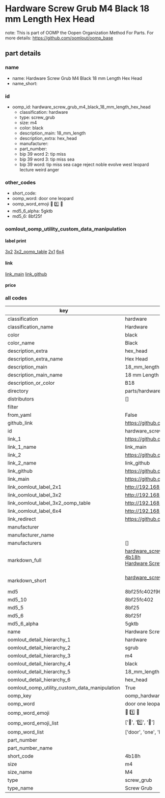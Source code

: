 # Hardware Screw Grub M4 Black 18 mm Length Hex Head  

note: This is part of OOMP the Oopen Organization Method For Parts. For more details: https://github.com/oomlout/oomp_base

##  part details
  







### name
* name: Hardware Screw Grub M4 Black 18 mm Length Hex Head
* name_short: 
### id
* oomp_id: hardware_screw_grub_m4_black_18_mm_length_hex_head
  * classification: hardware
  * type: screw_grub
  * size: m4
  * color: black
  * description_main: 18_mm_length
  * description_extra: hex_head
  * manufacturer: 
  * part_number: 
  * bip 39 word 2: tip miss
  * bip 39 word 3: tip miss sea
  * bip 39 word: tip miss sea cage reject noble evolve west leopard lecture weird anger

### other_codes
* short_code: 
* oomp_word: door one leopard
* oomp_word_emoji :door: :one: :leopard:
* md5_6_alpha: 5gktb
* md5_6: 8bf25f






### oomlout_oomp_utility_custom_data_manipulation
#### label print
[3x2](http://192.168.1.245:1112/?label=oomp%205gktb)
[3x2_oomp_table](http://192.168.1.108:1112/?label=oomp%205gktb)
[2x1](http://192.168.1.242:1112/?label=oomp%205gktb)
[6x4](http://192.168.1.55:1112/?label=oomp%205gktb)    

#### link

[link_main](https://github.com/oomlout/oomlout_oomp_version_1_messy/tree/main/parts/hardware_screw_grub_m4_black_18_mm_length_hex_head) [link_github](https://github.com/oomlout/oomlout_oomp_version_1_messy/tree/main/parts/hardware_screw_grub_m4_black_18_mm_length_hex_head)                             

#### price







### all codes 
| key | value |  
| --- | --- |  
| classification | hardware |  
| classification_name | Hardware |  
| color | black |  
| color_name | Black |  
| description_extra | hex_head |  
| description_extra_name | Hex Head |  
| description_main | 18_mm_length |  
| description_main_name | 18 mm Length |  
| description_or_color | B18 |  
| directory | parts/hardware_screw_grub_m4_black_18_mm_length_hex_head |  
| distributors | [] |  
| filter |  |  
| from_yaml | False |  
| github_link | https://github.com/oomlout/oomlout_oomp_part_src/tree/main/parts/hardware_screw_grub_m4_black_18_mm_length_hex_head |  
| id | hardware_screw_grub_m4_black_18_mm_length_hex_head |  
| link_1 | https://github.com/oomlout/oomlout_oomp_version_1_messy/tree/main/parts/hardware_screw_grub_m4_black_18_mm_length_hex_head |  
| link_1_name | link_main |  
| link_2 | https://github.com/oomlout/oomlout_oomp_version_1_messy/tree/main/parts/hardware_screw_grub_m4_black_18_mm_length_hex_head |  
| link_2_name | link_github |  
| link_github | https://github.com/oomlout/oomlout_oomp_version_1_messy/tree/main/parts/hardware_screw_grub_m4_black_18_mm_length_hex_head |  
| link_main | https://github.com/oomlout/oomlout_oomp_version_1_messy/tree/main/parts/hardware_screw_grub_m4_black_18_mm_length_hex_head |  
| link_oomlout_label_2x1 | http://192.168.1.242:1112/?label=oomp%205gktb |  
| link_oomlout_label_3x2 | http://192.168.1.245:1112/?label=oomp%205gktb |  
| link_oomlout_label_3x2_oomp_table | http://192.168.1.108:1112/?label=oomp%205gktb |  
| link_oomlout_label_6x4 | http://192.168.1.55:1112/?label=oomp%205gktb |  
| link_redirect | https://github.com/oomlout/oomlout_oomp_version_1_messy/tree/main/parts/hardware_screw_grub_m4_black_18_mm_length_hex_head |  
| manufacturer |  |  
| manufacturer_name |  |  
| manufacturers | [] |  
| markdown_full | [hardware_screw_grub_m4_black_18_mm_length_hex_head](none)<br>[4b18h](none)<br>[Hardware Screw Grub M4 Black 18 Mm Length Hex Head](none)<br><br> |  
| markdown_short | [hardware_screw_grub_m4_black_18_mm_length_hex_head](none)<br><br> |  
| md5 | 8bf25fc402f969c656da720383e37714 |  
| md5_10 | 8bf25fc402 |  
| md5_5 | 8bf25 |  
| md5_6 | 8bf25f |  
| md5_6_alpha | 5gktb |  
| name | Hardware Screw Grub M4 Black 18 mm Length Hex Head |  
| oomlout_detail_hierarchy_1 | hardware |  
| oomlout_detail_hierarchy_2 | sgrub |  
| oomlout_detail_hierarchy_3 | m4 |  
| oomlout_detail_hierarchy_4 | black |  
| oomlout_detail_hierarchy_5 | 18_mm_length |  
| oomlout_detail_hierarchy_6 | hex_head |  
| oomlout_oomp_utility_custom_data_manipulation | True |  
| oomp_key | oomp_hardware_screw_grub_m4_black_18_mm_length_hex_head |  
| oomp_word | door one leopard |  
| oomp_word_emoji | :door: :one: :leopard: |  
| oomp_word_emoji_list | [':door:', ':one:', ':leopard:'] |  
| oomp_word_list | ['door', 'one', 'leopard'] |  
| part_number |  |  
| part_number_name |  |  
| short_code | 4b18h |  
| size | m4 |  
| size_name | M4 |  
| type | screw_grub |  
| type_name | Screw Grub |  
